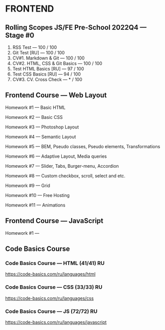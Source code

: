 # FRONTEND

## Rolling Scopes JS/FE Pre-School 2022Q4 — Stage #0
1. RSS Test — 100 / 100
2. Git Test [RU] — 100 / 100
3. CV#1. Markdown & Git — 100 / 100
4. CV#2. HTML, CSS & Git Basics — 100 / 100
5. Test HTML Basics [RU] — 97 / 100
6. Test CSS Basics [RU] — 94 / 100
7. CV#3. CV. Cross Check — * / 100

## Frontend Course — Web Layout

Homework #1 — Basic HTML

Homework #2 — Basic CSS

Homework #3 — Photoshop Layout

Homework #4 — Semantic Layout

Homework #5 — BEM, Pseudo classes, Pseudo elements,
Transformations

Homework #6 — Adaptive Layout, Media queries

Homework #7 — Slider, Tabs, Burger-menu, Accordion

Homework #8 — Custom checkbox, scroll, select and etc.

Homework #9 — Grid

Homework #10 — Free Hosting

Homework #11 — Animations


## Frontend Course — JavaScript

Homework #1 — 


## Code Basics Course

### Code Basics Course — HTML (41/41) RU
https://code-basics.com/ru/languages/html

### Code Basics Course — CSS (33/33) RU
https://code-basics.com/ru/languages/css

### Code Basics Course — JS (72/72) RU
https://code-basics.com/ru/languages/javascript
